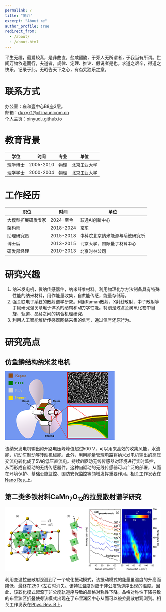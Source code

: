 ```yaml
---
permalink: /
title: "简介"
excerpt: "About me"
author_profile: true
redirect_from: 
  - /about/
  - /about.html
---
```


平生无趣，最爱较真，是非曲直，盐咸醋酸，于旁人无所谓者，于我当有所谓。世间万物依道而行，夫道者，规律、定理、推论、假说者是也。求道之艰辛，得道之快乐，记录于此。无昭告天下之心，有旮旯独乐之意。 

联系方式
======
办公室：雍和壹中心B8座3层。  
邮箱：duxy71@chinaunicom.cn  
个人主页：xinyudu.github.io

教育背景
======

| 学位   | 时间        | 专业   | 单位     |
| ---- | --------- | ---- | ------ |
| 理学博士 | 2005-2010 | 物理   | 北京工业大学 |
| 理学学士 | 2000-2004 | 物理   | 北京工业大学 |

工作经历
=======

| 职位        | 时间        | 单位              |
|-----------|-----------|-----------------|
| 大模型扩展研发专家 | 2024-至今| 联通AI创新中心        |
| 架构师       | 2018-2024 | 京东              |
| 助理研究员     | 2015-2018 | 中科院北京纳米能源与系统研究所 |
| 博士后       | 2013-2015 | 北京大学，国际量子材料中心   |
| 研发部经理     | 2010-2013 | 北京时林公司          |

研究兴趣
=======

1. 纳米发电机，微纳传感器件，纳米纤维材料。利用物理化学方法制备具有特殊性能的纳米材料，用作能量收集，自供能传感，能量存储等。
2. 强关联电子系统的散射谱学研究。利用Raman散射，X射线散射，中子散射等手段研究强关联电子体系的结构和动力学性能。特别是过渡金属氧化物中自旋、轨道、晶格之间的耦合机理研究。
3. 利用人工智能解析传感器网络采集的信号，通过信号还原行为。

研究亮点
=======

## 仿鱼鳞结构纳米发电机

![](../_pages/fishscale/pic.png)

该纳米发电机输出的开路电压峰峰值超过500 V，可以用来高效的收集风能，水流能，机动车制动等转动机械能。此外，利用能量管理电路将纳米发电机输出的高压交流电转化成了5V的低压直流电。持续的驱动无线传感器对环境进行实时监控，从而形成自驱动的无线传感器件。这种自驱动的无线传感器可以广泛的部署，从而在环境保护、基础设施监控、国防安保监控等领域发挥重要作用。相关工作发表在[Nano Res.](https://link.springer.com/article/10.1007%2Fs12274-017-1916-5)上。

## 第二类多铁材料CaMn<sub>7</sub>O<sub>12</sub>的拉曼散射谱学研究

![](../_pages/cmo/pic.png)

利用变温拉曼散射观测到了一个软化振动模式，该振动模式的能量虽温度的升高而降低，最终在250 K左右时消失。该特征温度对应于非公度轨道序出现的温度。因此，该软化模式起源于非公度轨道序导致的晶格对称性下降。晶格对称性下降导致的布里渊区折叠使得该模式出现在了布里渊区中心从而可以被拉曼散射观测到。相关工作发表在[Phys. Rev. B](https://journals.aps.org/prb/abstract/10.1103/PhysRevB.90.104414)上。
